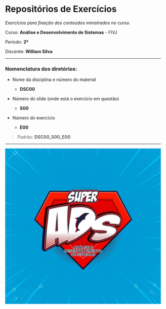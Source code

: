 # Repositórios de Exercícios

_Exercícios para fixação dos conteúdos ministrados no curso._

Curso: **Análise e Desenvolvimento de Sistemas** - FIVJ

Período: **2º**

Discente: **William Silva**

---

### Nomenclatura dos diretórios:

- Nome da disciplina e número do material

  - **DSC00**

- Número do slide (onde está o exercício em questão)

  - **S00**

- Número do exercício
  - **E00**

> Padrão: **DSC00_S00_E00**

---

[![](ADS_logo.jpg)](https://www.vianna.edu.br/analise-e-desenv-de-sistemas/)
